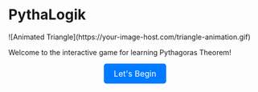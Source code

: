 # PythaLogik
<link rel="stylesheet" href="style.css">
![Animated Triangle](https://your-image-host.com/triangle-animation.gif)

Welcome to the interactive game for learning Pythagoras Theorem!

<p align="center">
  <a href="/index.html" style="display: inline-block; padding: 10px 20px; font-size: 16px; background-color: #007bff; color: white; border-radius: 5px; text-decoration: none;">Let's Begin</a>
</p>
